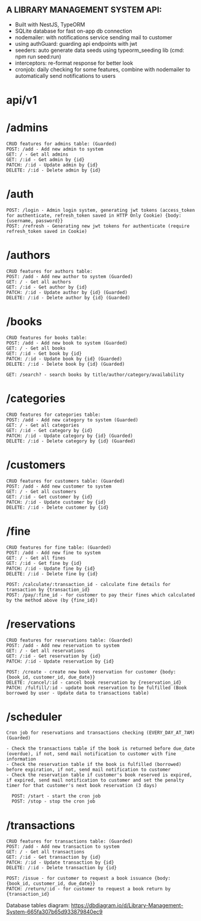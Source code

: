 ## A LIBRARY MANAGEMENT SYSTEM API:

- Built with NestJS, TypeORM
- SQLite database for fast on-app db connection
- nodemailer: with notifications service sending mail to customer
- using authGuard: guarding api endpoints with jwt
- seeders: auto generate data seeds using typeorm_seeding lib (cmd: npm run seed:run)
- interceptors: re-format response for better look
- cronjob: daily checking for some features, combine with nodemailer to automatically send notifications to users

# api/v1

# /admins

    CRUD features for admins table: (Guarded)
    POST: /add - Add new admin to system
    GET: / - Get all admins
    GET: /:id - Get admin by {id}
    PATCH: /:id - Update admin by {id}
    DELETE: /:id - Delete admin by {id}

# /auth

    POST: /login - Admin login system, generating jwt tokens (access_token for authenticate, refresh_token saved in HTTP Only Cookie) {body: {username, password}}
    POST: /refresh - Generating new jwt tokens for authenticate (require refresh_token saved in Cookie)

# /authors

    CRUD features for authors table:
    POST: /add - Add new author to system (Guarded)
    GET: / - Get all authors
    GET: /:id - Get author by {id}
    PATCH: /:id - Update author by {id} (Guarded)
    DELETE: /:id - Delete author by {id} (Guarded)

# /books

    CRUD features for books table:
    POST: /add - Add new book to system (Guarded)
    GET: / - Get all books
    GET: /:id - Get book by {id}
    PATCH: /:id - Update book by {id} (Guarded)
    DELETE: /:id - Delete book by {id} (Guarded)

    GET: /search? - search books by title/author/category/availability

# /categories

    CRUD features for categories table:
    POST: /add - Add new category to system (Guarded)
    GET: / - Get all categories
    GET: /:id - Get category by {id}
    PATCH: /:id - Update category by {id} (Guarded)
    DELETE: /:id - Delete category by {id} (Guarded)

# /customers

    CRUD features for customers table: (Guarded)
    POST: /add - Add new customer to system
    GET: / - Get all customers
    GET: /:id - Get customer by {id}
    PATCH: /:id - Update customer by {id}
    DELETE: /:id - Delete customer by {id}

# /fine

    CRUD features for fine table: (Guarded)
    POST: /add - Add new fine to system
    GET: / - Get all fines
    GET: /:id - Get fine by {id}
    PATCH: /:id - Update fine by {id}
    DELETE: /:id - Delete fine by {id}

    POST: /calculate/:transaction_id - calculate fine details for transaction by {transaction_id}
    POST: /pay/:fine_id - for customer to pay their fines which calculated by the method above (by {fine_id})

# /reservations

    CRUD features for reservations table: (Guarded)
    POST: /add - Add new reservation to system
    GET: / - Get all reservations
    GET: /:id - Get reservation by {id}
    PATCH: /:id - Update reservation by {id}

    POST: /create - create new book reservation for customer {body: {book_id, customer_id, due_date}}
    DELETE: /cancel/:id - cancel book reservation by {reservation_id}
    PATCH: /fulfill/:id - update book reservation to be fulfilled (Book borrowed by user - Update data to transactions table)

# /scheduler

    Cron job for reservations and transactions checking (EVERY_DAY_AT_7AM) (Guarded)

    - Check the transactions table if the book is returned before due_date (overdue), if not, send mail notification to customer with fine information
    - Check the reservation table if the book is fulfilled (borrowed) before expiration, if not, send mail notification to customer
    - Check the reservation table if customer's book reserved is expired, if expired, send mail notification to customer and set the penalty timer for that customer's next book reservation (3 days)

      POST: /start - start the cron job
      POST: /stop - stop the cron job

# /transactions

    CRUD features for transactions table: (Guarded)
    POST: /add - Add new transaction to system
    GET: / - Get all transactions
    GET: /:id - Get transaction by {id}
    PATCH: /:id - Update transaction by {id}
    DELETE: /:id - Delete transaction by {id}

    POST: /issue - for customer to request a book issuance {body: {book_id, customer_id, due_date}}
    PATCH: /return/:id - for customer to request a book return by {transaction_id}

Database tables diagram: https://dbdiagram.io/d/Library-Management-System-665fa307b65d933879840ec9
